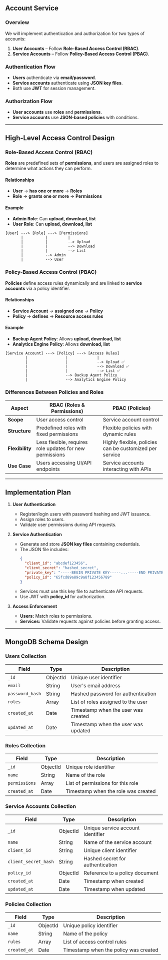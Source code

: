 ## Account Service

### **Overview**

We will implement authentication and authorization for two types of accounts:

1. **User Accounts** – Follow **Role-Based Access Control (RBAC)**.
2. **Service Accounts** – Follow **Policy-Based Access Control (PBAC)**.

### **Authentication Flow**

- **Users** authenticate via **email/password**.
- **Service accounts** authenticate using **JSON key files**.
- Both use **JWT** for session management.

### **Authorization Flow**

- **User accounts** use **roles** and **permissions**.
- **Service accounts** use **JSON-based policies** with conditions.

---

## **High-Level Access Control Design**

### **Role-Based Access Control (RBAC)**

**Roles** are predefined sets of **permissions**, and users are assigned roles to determine what actions they can perform.

#### **Relationships**
- **User** → **has one or more** → **Roles**
- **Role** → **grants one or more** → **Permissions**

#### **Example**
- **Admin Role**: Can **upload, download, list**
- **User Role**: Can **upload, download, list**

```
[User] ---> [Role] ---> [Permissions]
       |          |         |
       |          |         --> Upload
       |          |         --> Download
       |          |         --> List
       |          --> Admin
       |          --> User
```

### **Policy-Based Access Control (PBAC)**

**Policies** define access rules dynamically and are linked to **service accounts** via a policy identifier.

#### **Relationships**
- **Service Account** → **assigned one** → **Policy**
- **Policy** → **defines** → **Resource access rules**

#### **Example**
- **Backup Agent Policy**: Allows **upload, download, list**
- **Analytics Engine Policy**: Allows **download, list**

```
[Service Account] ---> [Policy] ---> [Access Rules]
         |                 |             |
         |                 |             --> Upload ✅
         |                 |             --> Download ✅
         |                 |             --> List ✅
         |                 --> Backup Agent Policy
         |                 --> Analytics Engine Policy
```

### **Differences Between Policies and Roles**

| Aspect       | RBAC (Roles & Permissions) | PBAC (Policies) |
|--------------|----------------------------|-----------------|
| **Scope**    | User access control        | Service account control |
| **Structure** | Predefined roles with fixed permissions | Flexible policies with dynamic rules |
| **Flexibility** | Less flexible, requires role updates for new permissions | Highly flexible, policies can be customized per service |
| **Use Case** | Users accessing UI/API endpoints | Service accounts interacting with APIs |

---

## **Implementation Plan**

1. **User Authentication**
   - Register/login users with password hashing and JWT issuance.
   - Assign roles to users.
   - Validate user permissions during API requests.

2. **Service Authentication**
   - Generate and store **JSON key files** containing credentials.
   - The JSON file includes:
     ```json
     {
       "client_id": "abcdef123456",
       "client_secret": "hashed_secret",
       "private_key": "-----BEGIN PRIVATE KEY-----...-----END PRIVATE KEY-----",
       "policy_id": "65fcd89a89c9a8f123456789"
     }
     ```
   - Services must use this key file to authenticate API requests.
   - Use JWT with **policy_id** for authorization.

3. **Access Enforcement**
   - **Users:** Match roles to permissions.
   - **Services:** Validate requests against policies before granting access.

---

## **MongoDB Schema Design**

### **Users Collection**
| Field           | Type      | Description                           |
|----------------|----------|---------------------------------------|
| `_id`          | ObjectId | Unique user identifier               |
| `email`        | String   | User's email address                  |
| `password_hash`| String   | Hashed password for authentication    |
| `roles`        | Array    | List of roles assigned to the user    |
| `created_at`   | Date     | Timestamp when the user was created   |
| `updated_at`   | Date     | Timestamp when the user was updated   |

### **Roles Collection**
| Field         | Type      | Description                          |
|--------------|----------|--------------------------------------|
| `_id`        | ObjectId | Unique role identifier              |
| `name`       | String   | Name of the role                    |
| `permissions`| Array    | List of permissions for this role   |
| `created_at` | Date     | Timestamp when the role was created |

### **Service Accounts Collection**
| Field            | Type      | Description                             |
|-----------------|----------|-----------------------------------------|
| `_id`           | ObjectId | Unique service account identifier      |
| `name`          | String   | Name of the service account            |
| `client_id`     | String   | Unique client identifier               |
| `client_secret_hash` | String | Hashed secret for authentication      |
| `policy_id`     | ObjectId | Reference to a policy document        |
| `created_at`    | Date     | Timestamp when created                 |
| `updated_at`    | Date     | Timestamp when updated                 |

### **Policies Collection**
| Field      | Type      | Description                                  |
|-----------|----------|----------------------------------------------|
| `_id`     | ObjectId | Unique policy identifier                    |
| `name`    | String   | Name of the policy                          |
| `rules`   | Array    | List of access control rules                |
| `created_at` | Date  | Timestamp when the policy was created       |

